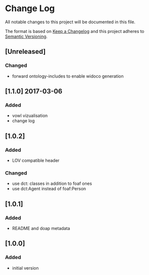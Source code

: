 # Change Log
All notable changes to this project will be documented in this file.

The format is based on [Keep a Changelog](http://keepachangelog.com/) and this project adheres to [Semantic Versioning](http://semver.org/).

## [Unreleased]

### Changed
- forward ontology-includes to enable widoco generation

## [1.1.0] 2017-03-06

### Added
- vowl vizualisation
- change log

## [1.0.2]

### Added
- LOV compatible header

### Changed
- use dct: classes in addition to foaf ones
- use dct:Agent instead of foaf:Person

## [1.0.1]

### Added
- README and doap metadata

## [1.0.0]

### Added
- initial version
